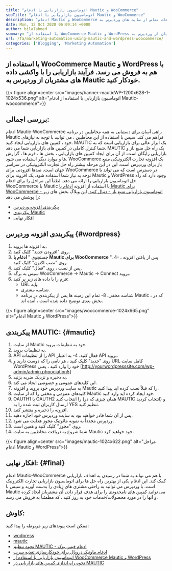 ```yaml
---
title: "اتوماسیون بازاریابی با ادغام Mautic و WooCommerce" 
seoTitle: "اتوماسیون بازاریابی با ادغام Mautic و WooCommerce" 
description: "ادغام Mautic و WooCommerce اجازه ارسال اطلاعات تماس از سایت های وردپرس به Mautic را می دهد. این به بازاریابی محصولات از طریق برنامه Mautic کمک می کند." 
date: Mon, 12 Oct 2020 06:09:14 +0000
author: bilalahmed
summary: "با استفاده از WooCommerce Mautic و WordPress با هم به فروش می پردازید. فرآیند بازاریابی را با واکشی داده های مشتریان از وردپرس به Mautic خودکار کنید." 
url: /fa/marketing-automation-using-mautic-and-wordpress-woocommerce/
categories: ['Blogging', 'Marketing Automation']
---
```


## با استفاده از WooCommerce Mautic و WordPress با هم به فروش می رسد. فرآیند بازاریابی را با واکشی داده های مشتریان از وردپرس به Mautic خودکار کنید.

{{< figure align=center src="images/banner-mauticWP-1200x628-1-1024x536.png" alt="اتوماسیون بازاریابی با استفاده از ادغام Mautic-woocommerce">}}


## بررسی اجمالی:
ادغام Mautic-WooCommerce راهی آسان برای دستیابی به همه مخاطبین در برنامه Mautic فراهم می کند. سپس با استفاده از این مخاطبین ، می توانید با توجه به نیازهای خود ، کمپین های بازاریابی ایجاد کنید. MAUTIC یک ابزار عالی برای بازاریابی است که به شما کنترل کاملی در کمپین های بازاریابی شما می دهد.
MAUTIC یک راه حل منبع باز و بازاریابی رایگان است. از آن برای ایجاد کمپین های بازاریابی ، بخش ها ، فرم ها ، گزارش ها و موارد دیگر استفاده می شود.
WooCommerce یک افزونه تجارت الکترونیکی منبع باز برای وردپرس است. این در این مرحله بیشتر راه حل تجارت الکترونیکی در سراسر جهان است. صدها افزودنی برای WooCommerce در دسترس است که می تواند با توجه به نیاز شما استفاده شود.
یک افزونه برای Mautic و WordPress وجود دارد که راه حل اتوماسیون بازاریابی را ارائه می دهد. لطفاً این مراحل را برای ادغام WooCommerce با Mautic با استفاده از افزونه [ادغام با Mautic برای WooCommerce - اتوماسیون بازاریابی منبع باز - دنبال کنید.][1]
این وبلاگ بخش های زیر را پوشش می دهد:
  * [پیکربندی افزونه وردپرس][2]
  * [پیکربندی Mautic][3]
  * [افکار نهایی][4]

## پیکربندی افزونه وردپرس {#wordpress}

  1. به افزونه ها بروید.
  2. روی "افزودن جدید" کلیک کنید.
  3. جستجوی "  **ادغام با Mautic برای WooCommerce**  ".
  4- پس از یافتن افزونه ، روی "نصب اکنون" کلیک کنید.
  5. پس از نصب ، روی "فعال" کلیک کنید.
  6. سپس به برگه WooCommerce -> Mautic -> Connect بروید.
  7. فرم را با داده های زیر پر کنید:
      * URL پایه.
      * شناسه مشتری.
      * شناسه مخفی.
  8- تمام این زمینه ها پس از پیکربندی در برنامه Mautic ، که در بخش بعدی توضیح داده شده است ، آمده اند.

{{< figure align=center src="images/woocommerce-1024x665.png" alt="ادغام Mautic و WordPress">}}


## پیکربندی MAUTIC: {#mautic}

  1. از سایت Mautic خود به تنظیمات بروید.
  2. به تنظیمات بروید.
  3. API را از تنظیمات API فعال کنید.
  4- به اعتبار API بروید.
  5. روی "جدید" کلیک کنید ، هر نامی را که دوست دارید و URL کامل سایت WordPress خود را وارد کنید ، یعنی [http://yourwordpresssite.com/wp-admin/admin.phpociation5]
  6. به ذخیره و نزدیک ضربه بزنید.
  7. این کلیدهای عمومی و خصوصی ایجاد می کند.
  8. به سایت وردپرس خود بروید و افزونه Mautic را که قبلاً نصب کرده اید پیدا کنید.
  9. کلیدهای عمومی و مخفی را که از سایت Mautic خود ایجاد کرده اید وارد کنید.
 10. OAUTH1 یا OAUTH2 را انتخاب کنید (همان چیزی که در MAUTIC انتخاب کردید) و ارسال کاربران ثبت شده را به YES تنظیم کنید.
 11. افزونه را ذخیره و منتشر کنید.
 12. پس از آن شما قادر خواهید بود به سایت وردپرس خود اجازه دهید.
 13. وردپرس مجدداً به نمونه مائوتیک مجوز هدایت می شود.
 14. روی "مجوز" کلیک کنید و همین است.
 15. شما شروع به دریافت مخاطبین به سایت Mautic خود خواهید کرد.

{{< figure align=center src="images/mautic-1024x622.png" alt="مراحل ادغام Mautic و WordPress">}}


## افکار نهایی: {#final}

ادغام Mautic-WooCommerce با هم می تواند به شما در رسیدن به اهداف بازاریابی کمک کند. این ادغام یکی از بهترین راه حل ها برای اتوماسیون بازاریابی تجارت الکترونیک است. با وردپرس می توانید به راحتی مشتری های زیادی را بدست آورید و سپس با Mautic می توانید کمپین های نامحدودی را برای هدف قرار دادن آن مشتریان ایجاد کرده و آنها را در مورد محصولات/خدمات خود به روز کنید ، که مطمئناً به فروش می رسد.

## کاوش:
ممکن است پیوندهای زیر مربوطه را پیدا کنید:
  * [wodpress][6]
  * [mautic][7]
  * [نحوه تنظیم MAUTIC - ادغام فیس بوک][8]
  * [ادغام ماوتیک دروپال برای خودکارسازی تغذیه سرب][9]
  * [اتوماسیون بازاریابی با استفاده از WooCommerce Mautic و WordPress][10]
  * [نحوه راه اندازی کمپین های بازاریابی در MAUTIC][11]



[1]: https://href.li/?https://wordpress.org/plugins/enhanced-woocommerce-mautic-integration/
[2]: #wordpress
[3]: #mautic
[4]: #final
[5]: https://href.li/?http://yourWordpressSite.com/wp-admin/admin.php
[6]: https://products.containerize.com/blogging/wordpress
[7]: https://products.containerize.com/marketing-automation/mautic
[8]: https://blog.containerize.com/marketing-automation/how-to-setup-mautic-facebook-integration/
[9]: https://blog.containerize.com/content-management/drupal-tutorial-automate-lead-growth-with-drupal-mautic/
[10]: https://blog.containerize.com/blogging/fa/marketing-automation-using-mautic-and-wordpress-woocommerce/
[11]: https://blog.containerize.com/marketing-automation/how-to-setup-marketing-campaigns-using-mautic-campaign-builder/
